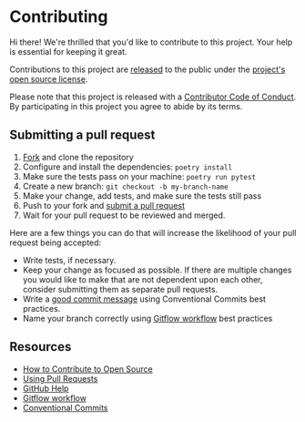 # Contributing

[fork]: https://github.com/astral-sh/ruff-action/fork
[pr]: https://github.com/astral-sh/ruff-action/compare
[code-of-conduct]: CODE_OF_CONDUCT.md

Hi there! We're thrilled that you'd like to contribute to this project. Your help is essential for keeping it great.

Contributions to this project are [released](https://help.github.com/articles/github-terms-of-service/#6-contributions-under-repository-license) to the public under the [project's open source license](LICENSE).

Please note that this project is released with a [Contributor Code of Conduct][code-of-conduct]. By participating in this project you agree to abide by its terms.

## Submitting a pull request

1. [Fork][fork] and clone the repository
2. Configure and install the dependencies: `poetry install`
3. Make sure the tests pass on your machine: `poetry run pytest`
4. Create a new branch: `git checkout -b my-branch-name`
5. Make your change, add tests, and make sure the tests still pass
6. Push to your fork and [submit a pull request][pr]
7. Wait for your pull request to be reviewed and merged.

Here are a few things you can do that will increase the likelihood of your pull request being accepted:

- Write tests, if necessary.
- Keep your change as focused as possible. If there are multiple changes you would like to make that are not dependent upon each other, consider submitting them as separate pull requests.
- Write a [good commit message](https://gist.github.com/qoomon/5dfcdf8eec66a051ecd85625518cfd13) using Conventional Commits best practices.
- Name your branch correctly using [Gitflow workflow](https://www.atlassian.com/git/tutorials/comparing-workflows/gitflow-workflow) best practices

## Resources

- [How to Contribute to Open Source](https://opensource.guide/how-to-contribute/)
- [Using Pull Requests](https://help.github.com/articles/about-pull-requests/)
- [GitHub Help](https://help.github.com)
- [Gitflow workflow](https://www.atlassian.com/git/tutorials/comparing-workflows/gitflow-workflow)
- [Conventional Commits](https://www.conventionalcommits.org/en/v1.0.0/)
